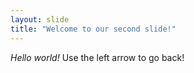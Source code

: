 ```yaml
---
layout: slide
title: "Welcome to our second slide!"
---
```

*Hello world!*
Use the left arrow to go back!
